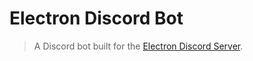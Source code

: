 # Electron Discord Bot

> A Discord bot built for the
> [Electron Discord Server](https://discord.gg/electron).
